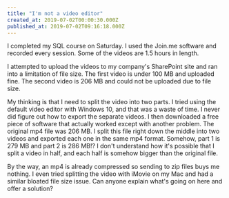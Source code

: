 ```yaml
---
title: "I'm not a video editor"
created_at: 2019-07-02T00:00:30.000Z
published_at: 2019-07-02T09:16:18.000Z
---
```

I completed my SQL course on Saturday. I used the Join.me software and recorded every session. Some of the videos are 1.5 hours in length. 

I attempted to upload the videos to my company's SharePoint site and ran into a limitation of file size. The first video is under 100 MB and uploaded fine. The second video is 206 MB and could not be uploaded due to file size.

My thinking is that I need to split the video into two parts. I tried using the default video editor with Windows 10, and that was a waste of time. I never did figure out how to export the separate videos. I then downloaded a free piece of software that actually worked except with another problem. The original mp4 file was 206 MB. I split this file right down the middle into two videos and exported each one in the same mp4 format. Somehow, part 1 is 279 MB and part 2 is 286 MB!? I don't understand how it's possible that I split a video in half, and each half is somehow bigger than the original file. 

By the way, an mp4 is already compressed so sending to zip files buys me nothing. I even tried splitting the video with iMovie on my Mac and had a similar bloated file size issue. Can anyone explain what's going on here and offer a solution?
